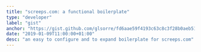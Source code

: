 ```yaml
---
title: "screeps.com: a functional boilerplate"
type: "developer"
label: "gist"
anchor: "https://gist.github.com/glsorre/fd6aae59f4193c63c8c3f28b0aeb51e2"
date: "2019-01-09T11:00:00+01:00"
desc: "an easy to configure and to expand boilerplate for screeps.com"
---
```


